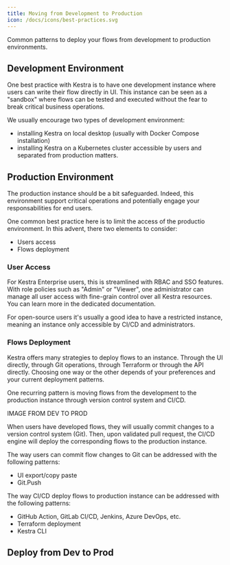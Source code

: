 ```yaml
---
title: Moving from Development to Production
icon: /docs/icons/best-practices.svg
---
```


Common patterns to deploy your flows from development to production environments.


## Development Environment

One best practice with Kestra is to have one development instance where users can write their flow directly in UI. This instance can be seen as a "sandbox" where flows can be tested and executed without the fear to break critical business operations.

We usually encourage two types of development environment:
- installing Kestra on local desktop (usually with Docker Compose installation)
- installing Kestra on a Kubernetes cluster accessible by users and separated from production matters.


## Production Environment

The production instance should be a bit safeguarded. Indeed, this environment support critical operations and potentially engage your responsabilities for end users.

One common best practice here is to limit the access of the productio environment. In this advent, there two elements to consider:
- Users access
- Flows deployment


### User Access

For Kestra Enterprise users, this is streamlined with RBAC and SSO features. With role policies such as "Admin" or "Viewer", one administrator can manage all user access with fine-grain control over all Kestra resources. You can learn more in the dedicated documentation.

For open-source users it's usually a good idea to have a restricted instance, meaning an instance only accessible by CI/CD and administrators.


### Flows Deployment

Kestra offers many strategies to deploy flows to an instance. Through the UI directly, through Git operations, through Terraform or through the API directly.
Choosing one way or the other depends of your preferences and your current deployment patterns.

One recurring pattern is moving flows from the development to the production instance through version control system and CI/CD.

IMAGE FROM DEV TO PROD

When users have developed flows, they will usually commit changes to a version control system (Git). Then, upon validated pull request, the CI/CD engine will deploy the corresponding flows to the production instance.

The way users can commit flow changes to Git can be addressed with the following patterns:
- UI export/copy paste
- Git.Push 

The way CI/CD deploy flows to production instance can be addressed with the following patterns:
- GitHub Action, GitLab CI/CD, Jenkins, Azure DevOps, etc.
- Terraform deployment
- Kestra CLI


## Deploy from Dev to Prod